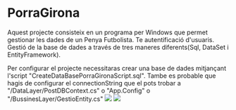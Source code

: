 # PorraGirona
Aquest projecte consisteix en un programa per Windows que permet gestionar les dades de un Penya Futbolista. Te autentificació d'usuaris. Gestió de la base de dades a través de tres maneres diferents(Sql, DataSet i EntityFramework).

Per configurar el projecte necessitaras crear una base de dades mitjançant l'script "CreateDataBasePorraGironaScript.sql". Tambe es probable que hagis de configurar el connectionString que el pots trobar a "/DataLayer/PostDBContext.cs" o "App.Config" o "/BussinesLayer/GestioEntity.cs"
<img src="./imatges/Login.png">
<img src="./imatges/Program.png">